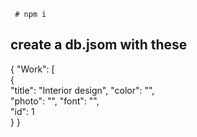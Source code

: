  
    
    
   
  
     # npm i   
     
     
## create a db.jsom with these      
      
{ 
  "Work": [   
    {    
      "title": "Interior design", 
      "color": "",  
      "photo": "",
      "font": "",  
      "id": 1    
       } 
}  
 
 
